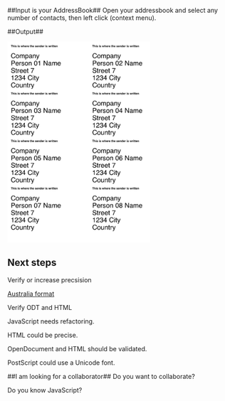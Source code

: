 ##Input is your AddressBook##
Open your addressbook and select any number of contacts, then left click (context menu).




##Output##




<img src="_pic/Example_Big.png" alt="Drawing" width="320px;"/>

## Next steps ##

Verify or increase precsision 

[Australia format](http://auspost.com.au/education/letterwriting/students/addressing.html)

Verify ODT and HTML

JavaScript needs refactoring.

HTML could be precise.

OpenDocument and HTML should be validated.

PostScript could use a Unicode font.




##I am looking for a collaborator##
Do you want to collaborate?

Do you know JavaScript?



